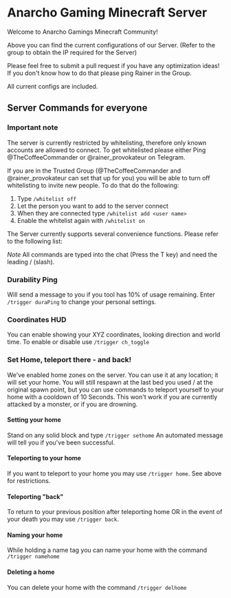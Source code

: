 # Anarcho Gaming Minecraft Server

Welcome to Anarcho Gamings Minecraft Community!

Above you can find the current configurations of our Server. (Refer to the group to obtain the IP required for the Server)

Please feel free to submit a pull request if you have any optimization ideas! If you don't know how to do that please ping Rainer in the Group.

All current configs are included.

## Server Commands for everyone

### Important note

The server is currently restricted by whitelisting, therefore only known accounts are allowed to connect. To get whitelisted please either Ping @TheCoffeeCommander or @rainer_provokateur on Telegram.

If you are in the Trusted Group (@TheCoffeeCommander and @rainer_provokateur can set that up for you) you will be able to turn off whitelisting to invite new people. To do that do the following:

1. Type `/whitelist off`
1. Let the person you want to add to the server connect
1. When they are connected type `/whitelist add <user name>`
1. Enable the whitelist again with `/whitelist on`

The Server currently supports several convenience functions. Please refer to the following list:

_Note_ All commands are typed into the chat (Press the T key) and need the leading / (slash).

### Durability Ping
Will send a message to you if you tool has 10% of usage remaining.
Enter `/trigger duraPing` to change your personal settings.

### Coordinates HUD
You can enable showing your XYZ coordinates, looking direction and world time.
To enable or disable use `/trigger ch_toggle`

### Set Home, teleport there - and back!
We've enabled home zones on the server. You can use it at any location; it will set your home. You will still respawn at the last bed you used / at the original spawn point, but you can use commands to teleport yourself to your home with a cooldown of 10 Seconds. This won't work if you are currently attacked by a monster, or if you are drowning.

#### Setting your home
Stand on any solid block and type `/trigger sethome`
An automated message will tell you if you've been successful.

#### Teleporting to your home
If you want to teleport to your home you may use `/trigger home`. See above for restrictions.

#### Teleporting "back"
To return to your previous position after teleporting home OR in the event of your death you may use `/trigger back`. 

#### Naming your home
While holding a name tag you can name your home with the command `/trigger namehome`

#### Deleting a home
You can delete your home with the command `/trigger delhome`

